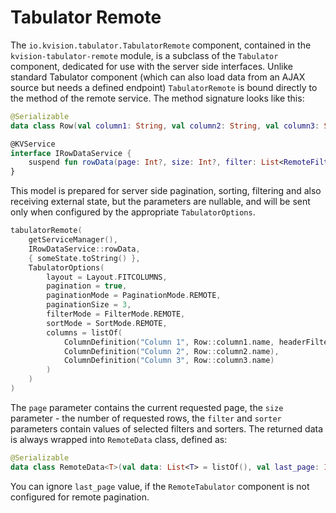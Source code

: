 # Tabulator Remote

The `io.kvision.tabulator.TabulatorRemote` component, contained in the `kvision-tabulator-remote` module, is a subclass of the `Tabulator` component, dedicated for use with the server side interfaces. Unlike standard Tabulator component (which can also load data from an AJAX source but needs a defined endpoint) `TabulatorRemote` is bound directly to the method of the remote service. The method signature looks like this:

```kotlin
@Serializable
data class Row(val column1: String, val column2: String, val column3: String)

@KVService
interface IRowDataService {
    suspend fun rowData(page: Int?, size: Int?, filter: List<RemoteFilter>?, sorter: List<RemoteSorter>?, state: String?): RemoteData<Row>
}
```

This model is prepared for server side pagination, sorting, filtering and also receiving external state, but the parameters are nullable, and will be sent only when configured by the appropriate `TabulatorOptions`.

```kotlin
tabulatorRemote(
    getServiceManager(),
    IRowDataService::rowData,
    { someState.toString() },
    TabulatorOptions(
        layout = Layout.FITCOLUMNS,
        pagination = true,
        paginationMode = PaginationMode.REMOTE,
        paginationSize = 3,
        filterMode = FilterMode.REMOTE,
        sortMode = SortMode.REMOTE,
        columns = listOf(
            ColumnDefinition("Column 1", Row::column1.name, headerFilter = Editor.INPUT),
            ColumnDefinition("Column 2", Row::column2.name),
            ColumnDefinition("Column 3", Row::column3.name)
        )
    )
)
```

The `page` parameter contains the current requested page, the `size` parameter - the number of requested rows, the `filter` and `sorter` parameters contain values of selected filters and sorters. The returned data is always wrapped into `RemoteData` class, defined as:

```kotlin
@Serializable
data class RemoteData<T>(val data: List<T> = listOf(), val last_page: Int = 0)
```

You can ignore `last_page` value, if the `RemoteTabulator` component is not configured for remote pagination.
